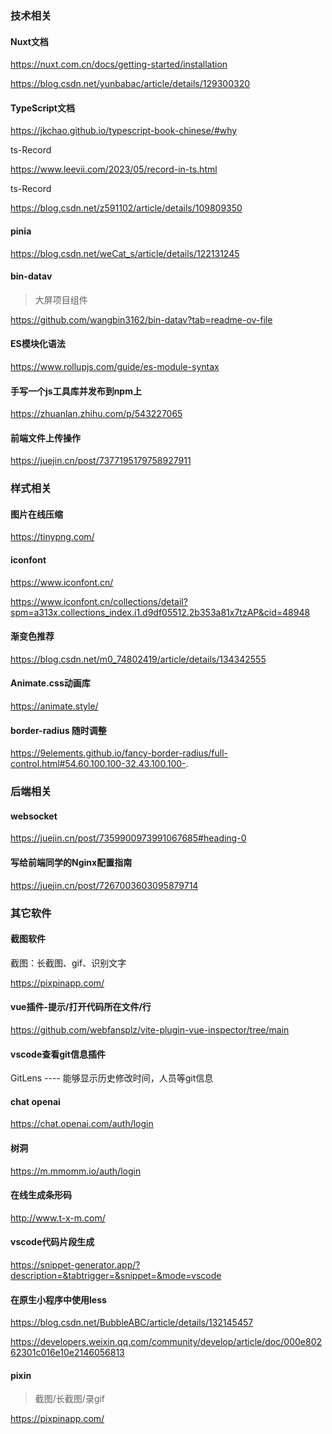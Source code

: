 ### 技术相关

#### Nuxt文档

https://nuxt.com.cn/docs/getting-started/installation

https://blog.csdn.net/yunbabac/article/details/129300320



#### TypeScript文档

https://jkchao.github.io/typescript-book-chinese/#why

ts-Record

https://www.leevii.com/2023/05/record-in-ts.html

ts-Record

https://blog.csdn.net/z591102/article/details/109809350



#### pinia

https://blog.csdn.net/weCat_s/article/details/122131245



#### bin-datav

> 大屏项目组件

https://github.com/wangbin3162/bin-datav?tab=readme-ov-file



#### ES模块化语法

https://www.rollupjs.com/guide/es-module-syntax



#### 手写一个js工具库并发布到npm上

https://zhuanlan.zhihu.com/p/543227065



#### 前端文件上传操作

https://juejin.cn/post/7377195179758927911





### 样式相关

#### 图片在线压缩

https://tinypng.com/

#### iconfont

https://www.iconfont.cn/

https://www.iconfont.cn/collections/detail?spm=a313x.collections_index.i1.d9df05512.2b353a81x7tzAP&cid=48948

#### 渐变色推荐

https://blog.csdn.net/m0_74802419/article/details/134342555

#### Animate.css动画库

https://animate.style/

#### border-radius 随时调整

https://9elements.github.io/fancy-border-radius/full-control.html#54.60.100.100-32.43.100.100-.



### 后端相关

#### websocket

https://juejin.cn/post/7359900973991067685#heading-0

#### 写给前端同学的Nginx配置指南

https://juejin.cn/post/7267003603095879714



### 其它软件

#### 截图软件

截图：长截图、gif、识别文字

https://pixpinapp.com/



#### vue插件-提示/打开代码所在文件/行

https://github.com/webfansplz/vite-plugin-vue-inspector/tree/main



#### vscode查看git信息插件

GitLens ---- 能够显示历史修改时间，人员等git信息



#### chat openai

https://chat.openai.com/auth/login



#### 树洞

https://m.mmomm.io/auth/login



#### 在线生成条形码

http://www.t-x-m.com/



#### vscode代码片段生成

https://snippet-generator.app/?description=&tabtrigger=&snippet=&mode=vscode





#### 在原生小程序中使用less

https://blog.csdn.net/BubbleABC/article/details/132145457

https://developers.weixin.qq.com/community/develop/article/doc/000e80262301c016e10e2146056813



#### pixin

> 截图/长截图/录gif

https://pixpinapp.com/

